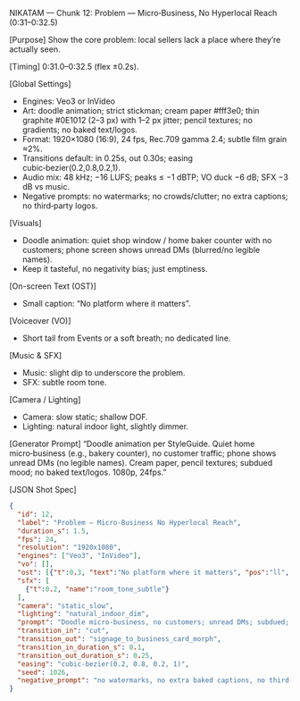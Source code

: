 NIKATAM — Chunk 12: Problem — Micro‑Business, No Hyperlocal Reach (0:31–0:32.5)

[Purpose]
Show the core problem: local sellers lack a place where they’re actually seen.

[Timing]
0:31.0–0:32.5 (flex ±0.2s).

[Global Settings]
- Engines: Veo3 or InVideo
- Art: doodle animation; strict stickman; cream paper #fff3e0; thin graphite #0E1012 (2–3 px) with 1–2 px jitter; pencil textures; no gradients; no baked text/logos.
- Format: 1920×1080 (16:9), 24 fps, Rec.709 gamma 2.4; subtle film grain ≈2%.
- Transitions default: in 0.25s, out 0.30s; easing cubic‑bezier(0.2,0.8,0.2,1).
- Audio mix: 48 kHz; −16 LUFS; peaks ≤ −1 dBTP; VO duck −6 dB; SFX −3 dB vs music.
- Negative prompts: no watermarks; no crowds/clutter; no extra captions; no third‑party logos.

 
[Visuals]
 - Doodle animation: quiet shop window / home baker counter with no customers; phone screen shows unread DMs (blurred/no legible names).
 - Keep it tasteful, no negativity bias; just emptiness.

[On-screen Text (OST)]
- Small caption: “No platform where it matters”.

[Voiceover (VO)]
- Short tail from Events or a soft breath; no dedicated line.

[Music & SFX]
- Music: slight dip to underscore the problem.
- SFX: subtle room tone.

[Camera / Lighting]
- Camera: slow static; shallow DOF.
- Lighting: natural indoor light, slightly dimmer.



[Generator Prompt]
“Doodle animation per StyleGuide. Quiet home micro‑business (e.g., bakery counter), no customer traffic; phone shows unread DMs (no legible names). Cream paper, pencil textures; subdued mood; no baked text/logos. 1080p, 24fps.”

[JSON Shot Spec]
```json
{
  "id": 12,
  "label": "Problem — Micro-Business No Hyperlocal Reach",
  "duration_s": 1.5,
  "fps": 24,
  "resolution": "1920x1080",
  "engines": ["Veo3", "InVideo"],
  "vo": [],
  "ost": [{"t":0.3, "text":"No platform where it matters", "pos":"ll", "style":"small"}],
  "sfx": [
    {"t":0.2, "name":"room_tone_subtle"}
  ],
  "camera": "static_slow",
  "lighting": "natural_indoor_dim",
  "prompt": "Doodle micro-business, no customers; unread DMs; subdued; no baked text.",
  "transition_in": "cut",
  "transition_out": "signage_to_business_card_morph",
  "transition_in_duration_s": 0.1,
  "transition_out_duration_s": 0.25,
  "easing": "cubic-bezier(0.2, 0.8, 0.2, 1)",
  "seed": 1026,
  "negative_prompt": "no watermarks, no extra baked captions, no third-party logos"
}
```


